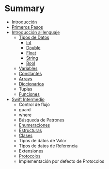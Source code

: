 # Summary

* [Introducción](README.md)
* [Primeros Pasos](primeros_pasos.md)
* [Introducción al lenguaje](introduccion_al_lenguaje/index.md)
    * [Tipos de Datos](introduccion_al_lenguaje/tipos_de_datos/index.md)
        * [Int](introduccion_al_lenguaje/tipos_de_datos/int.md)
        * [Double](introduccion_al_lenguaje/tipos_de_datos/double.md)
        * [Float](introduccion_al_lenguaje/tipos_de_datos/float.md)
        * [String](introduccion_al_lenguaje/tipos_de_datos/string.md)
        * [Bool](introduccion_al_lenguaje/tipos_de_datos/bool.md)
    * [Variables](introduccion_al_lenguaje/variables.md)
    * [Constantes](introduccion_al_lenguaje/constantes.md)
    * [Arrays](introduccion_al_lenguaje/arrays.md)
    * [Diccionarios](introduccion_al_lenguaje/diccionarios.md)
    * Tuplas
    * [Funciones](introduccion_al_lenguaje/funciones.md)
* [Swift Intermedio]()
    * Control de flujo
    * guard
    * where
    * Búsqueda de Patrones
    * [Enumeraciones]()
    * [Estructuras]()
    * [Clases]()
    * Tipos de datos de Valor
    * Tipos de datos de Referencia
    * Extensiones
    * [Protocolos]()
    * Implementación por defecto de Protocolos